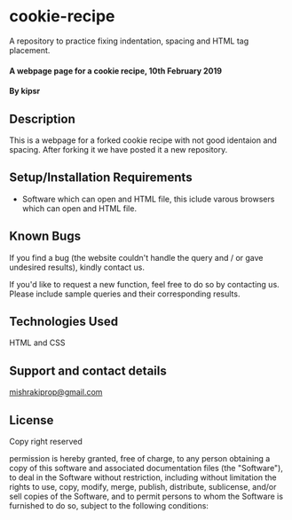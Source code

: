 # cookie-recipe
A repository to practice fixing indentation, spacing and HTML tag placement.
#### A webpage page for a cookie recipe, 10th February 2019
#### By **kipsr**
## Description
This is a webpage for a forked cookie recipe with not good identaion and spacing. After forking it we have posted it a new repository.
## Setup/Installation Requirements
* Software which can open and HTML file, this iclude varous browsers which can open and HTML file.
 

## Known Bugs
If you find a bug (the website couldn't handle the query and / or gave undesired results), kindly contact us.

If you'd like to request a new function, feel free to do so by contacting us. Please include sample queries and their corresponding results.
## Technologies Used
HTML and CSS
## Support and contact details
mishrakiprop@gmail.com
## License
Copy right reserved

permission is hereby granted, free of charge, to any person obtaining a copy
of this software and associated documentation files (the "Software"), to deal
in the Software without restriction, including without limitation the rights
to use, copy, modify, merge, publish, distribute, sublicense, and/or sell
copies of the Software, and to permit persons to whom the Software is
furnished to do so, subject to the following conditions:
